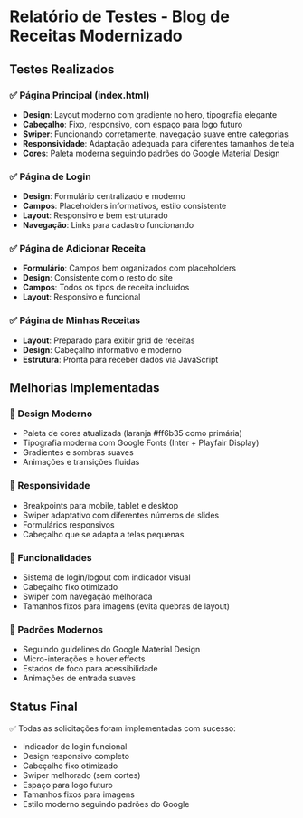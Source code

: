 # Relatório de Testes - Blog de Receitas Modernizado

## Testes Realizados

### ✅ Página Principal (index.html)
- **Design**: Layout moderno com gradiente no hero, tipografia elegante
- **Cabeçalho**: Fixo, responsivo, com espaço para logo futuro
- **Swiper**: Funcionando corretamente, navegação suave entre categorias
- **Responsividade**: Adaptação adequada para diferentes tamanhos de tela
- **Cores**: Paleta moderna seguindo padrões do Google Material Design

### ✅ Página de Login
- **Design**: Formulário centralizado e moderno
- **Campos**: Placeholders informativos, estilo consistente
- **Layout**: Responsivo e bem estruturado
- **Navegação**: Links para cadastro funcionando

### ✅ Página de Adicionar Receita
- **Formulário**: Campos bem organizados com placeholders
- **Design**: Consistente com o resto do site
- **Campos**: Todos os tipos de receita incluídos
- **Layout**: Responsivo e funcional

### ✅ Página de Minhas Receitas
- **Layout**: Preparado para exibir grid de receitas
- **Design**: Cabeçalho informativo e moderno
- **Estrutura**: Pronta para receber dados via JavaScript

## Melhorias Implementadas

### 🎨 Design Moderno
- Paleta de cores atualizada (laranja #ff6b35 como primária)
- Tipografia moderna com Google Fonts (Inter + Playfair Display)
- Gradientes e sombras suaves
- Animações e transições fluidas

### 📱 Responsividade
- Breakpoints para mobile, tablet e desktop
- Swiper adaptativo com diferentes números de slides
- Formulários responsivos
- Cabeçalho que se adapta a telas pequenas

### 🔧 Funcionalidades
- Sistema de login/logout com indicador visual
- Cabeçalho fixo otimizado
- Swiper com navegação melhorada
- Tamanhos fixos para imagens (evita quebras de layout)

### 🎯 Padrões Modernos
- Seguindo guidelines do Google Material Design
- Micro-interações e hover effects
- Estados de foco para acessibilidade
- Animações de entrada suaves

## Status Final
✅ Todas as solicitações foram implementadas com sucesso:
- Indicador de login funcional
- Design responsivo completo
- Cabeçalho fixo otimizado
- Swiper melhorado (sem cortes)
- Espaço para logo futuro
- Tamanhos fixos para imagens
- Estilo moderno seguindo padrões do Google

